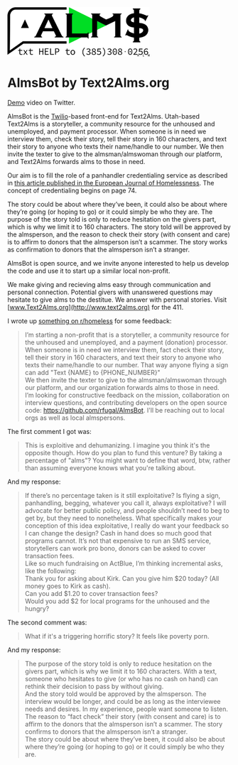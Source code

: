 <img src="almsbot-serverless/assets/Text2Alms.svg" width="320px">

# AlmsBot by Text2Alms.org

[Demo](https://twitter.com/rfugal/status/1294060585475141632) video on Twitter.

AlmsBot is the [Twilio](https://twilio.com)-based front-end for Text2Alms. Utah-based Text2Alms is a storyteller, a community resource for the unhoused and unemployed, and payment processor. When someone is in need we interview them, check their story, tell their story in 160 characters, and text their story to anyone who texts their name/handle to our number. We then invite the texter to give to the almsman/almswoman through our platform, and Text2Alms forwards alms to those in need.

Our aim is to fill the role of a panhandler credentialing service as described in [this article published in the European Journal of Homelessness](https://www.feantsaresearch.org/download/12-1_b1_thinkpiece_dordick_v028543394139574871091.pdf). The concept of credentialing begins on page 74.

The story could be about where they’ve been, it could also be about where they’re going (or hoping to go) or it could simply be who they are. The purpose of the story told is only to reduce hesitation on the givers part, which is why we limit it to 160 characters. The story told will be approved by the almsperson, and the reason to check their story (with consent and care) is to affirm to donors that the almsperson isn’t a scammer. The story works as confirmation to donors that the almsperson isn’t a stranger.

AlmsBot is open source, and we invite anyone interested to help us develop the code and use it to start up a similar local non-profit.

We make giving and recieving alms easy through communication and personal connection. Potential givers with unanswered questions may hesitate to give alms to the destitue. We answer with personal stories. Visit [www.Text2Alms.org](http://www.text2alms.org) for the 411.

I wrote up [something on r/homeless](https://www.reddit.com/r/homeless/comments/i8llcf/giving_alms_by_sms/) for some feedback:
> I’m starting a non-profit that is a storyteller, a community resource for the unhoused and unemployed, and a payment (donation) processor. When someone is in need we interview them, fact check their story, tell their story in 160 characters, and text their story to anyone who texts their name/handle to our number. That way anyone flying a sign can add "Text {NAME} to {PHONE_NUMBER}"
<br/>We then invite the texter to give to the almsman/almswoman through our platform, and our organization forwards alms to those in need.
<br/>I’m looking for constructive feedback on the mission, collaboration on interview questions, and contributing developers on the open source code: https://github.com/rfugal/AlmsBot. I'll be reaching out to local orgs as well as local almspersons.

The first comment I got was:
> This is exploitive and dehumanizing. I imagine you think it's the opposite though. How do you plan to fund this venture? By taking a percentage of "alms"? You might want to define that word, btw, rather than assuming everyone knows what you're talking about.

And my response:
>If there’s no percentage taken is it still exploitative? Is flying a sign, panhandling, begging, whatever you call it, always exploitative? I will advocate for better public policy, and people shouldn’t need to beg to get by, but they need to nonetheless. What specifically makes your conception of this idea exploitative, I really do want your feedback so I can change the design? Cash in hand does so much good that programs cannot. It’s not that expensive to run an SMS service, storytellers can work pro bono, donors can be asked to cover transaction fees.
<br/>Like so much fundraising on ActBlue, I’m thinking incremental asks, like the following: <br/>Thank you for asking about Kirk. Can you give him $20 today? (All money goes to Kirk as cash). <br/>Can you add $1.20 to cover transaction fees? <br/>Would you add $2 for local programs for the unhoused and the hungry?

The second comment was:
> What if it's a triggering horrific story? It feels like poverty porn.

And my response:
> The purpose of the story told is only to reduce hesitation on the givers part, which is why we limit it to 160 characters. With a text, someone who hesitates to give (or who has no cash on hand) can rethink their decision to pass by without giving.
<br/>And the story told would be approved by the almsperson. The interview would be longer, and could be as long as the interviewee needs and desires. In my experience, people want someone to listen.
<br/>The reason to “fact check” their story (with consent and care) is to affirm to the donors that the almsperson isn’t a scammer. The story confirms to donors that the almsperson isn’t a stranger.
<br/>The story could be about where they’ve been, it could also be about where they’re going (or hoping to go) or it could simply be who they are.
